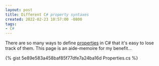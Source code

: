 ```yaml
---
layout: post
title: Different C# property syntaxes
created: 2022-02-23 10:57:00 -0800
tags:
- C#
---
```

There are so many ways to define [properties][properties-docs] in C# that it's easy to lose track of them. This page is an aide-memoire for my benefit...

{% gist 5e89e583a458baf85f77dfe7a24ba16d Properties.cs %}

[properties-docs]: https://docs.microsoft.com/en-us/dotnet/csharp/programming-guide/classes-and-structs/properties

